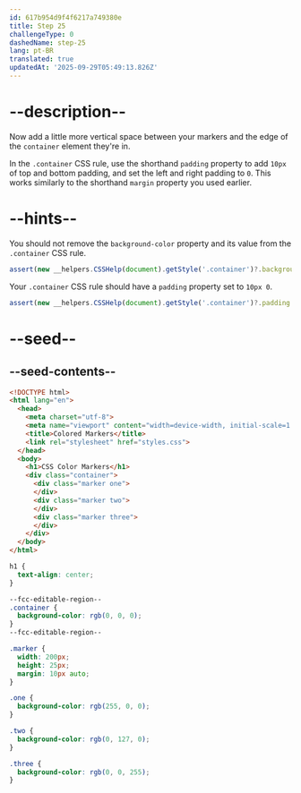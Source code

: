 ```yaml
---
id: 617b954d9f4f6217a749380e
title: Step 25
challengeType: 0
dashedName: step-25
lang: pt-BR
translated: true
updatedAt: '2025-09-29T05:49:13.826Z'
---
```


# --description--

Now add a little more vertical space between your markers and the edge of the `container` element they're in.

In the `.container` CSS rule, use the shorthand `padding` property to add `10px` of top and bottom padding, and set the left and right padding to `0`. This works similarly to the shorthand `margin` property you used earlier.

# --hints--

You should not remove the `background-color` property and its value from the `.container` CSS rule.

```js
assert(new __helpers.CSSHelp(document).getStyle('.container')?.backgroundColor === 'rgb(0, 0, 0)');
```

Your `.container` CSS rule should have a `padding` property set to `10px 0`.

```js
assert(new __helpers.CSSHelp(document).getStyle('.container')?.padding === '10px 0px');
```

# --seed--

## --seed-contents--

```html
<!DOCTYPE html>
<html lang="en">
  <head>
    <meta charset="utf-8">
    <meta name="viewport" content="width=device-width, initial-scale=1.0">
    <title>Colored Markers</title>
    <link rel="stylesheet" href="styles.css">
  </head>
  <body>
    <h1>CSS Color Markers</h1>
    <div class="container">
      <div class="marker one">
      </div>
      <div class="marker two">
      </div>
      <div class="marker three">
      </div>
    </div>
  </body>
</html>
```

```css
h1 {
  text-align: center;
}

--fcc-editable-region--
.container {
  background-color: rgb(0, 0, 0);
}
--fcc-editable-region--

.marker {
  width: 200px;
  height: 25px;
  margin: 10px auto;
}

.one {
  background-color: rgb(255, 0, 0);
}

.two {
  background-color: rgb(0, 127, 0);
}

.three {
  background-color: rgb(0, 0, 255);
}

```
